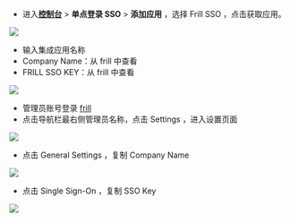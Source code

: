 <IntegrationDetailCard :title="`在 ${$localeConfig.brandName} 中创建应用并查看信息`">

- 进入[**控制台**](https://console.genauth.ai) > **单点登录 SSO** > **添加应用** ，选择 Frill SSO ，点击获取应用。

![](~@imagesZhCn/integration/frill/1-1.png)

- 输入集成应用名称
- Company Name：从 frill 中查看
- FRILL SSO KEY：从 frill 中查看

![](~@imagesZhCn/integration/frill/1-2.png)

- 管理员账号登录 [frill](https://frill.co/)
- 点击导航栏最右侧管理员名称，点击 Settings ，进入设置页面

![](~@imagesZhCn/integration/frill/1-3.png)

- 点击 General Settings ，复制 Company Name

![](~@imagesZhCn/integration/frill/1-4.png)

- 点击 Single Sign-On ，复制 SSO Key

![](~@imagesZhCn/integration/frill/1-5.png)

</IntegrationDetailCard>
